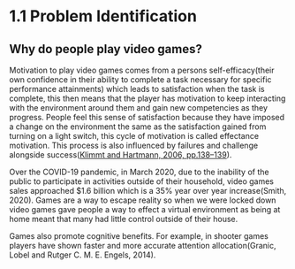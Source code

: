 # 1.1 Problem Identification

## Why do people play video games?

Motivation to play video games comes from a persons self-efficacy(their own confidence in their ability to complete a task necessary for specific performance attainments) which leads to satisfaction when the task is complete, this then means that the player has motivation to keep interacting with the environment around them and gain new competencies as they progress.  People feel this sense of satisfaction because they have imposed a change on the environment the same as the satisfaction gained from turning on a light switch, this cycle of motivation is called effectance motivation.  This process is also influenced by failures and challenge alongside success([Klimmt and Hartmann, 2006, pp.138–139](../reference-list.md)).



Over the COVID-19 pandemic, in March 2020, due to the inability of the public to participate in activities outside of their household, video games sales approached $1.6 billion which is a 35% year over year increase(Smith, 2020).  Games are a way to escape reality so when we were locked down video games gave people a way to effect a virtual environment as being at home meant that many had little control outside of their house.



Games also promote cognitive benefits.  For example, in shooter games players have shown faster and more accurate attention allocation(Granic, Lobel and Rutger C. M. E. Engels, 2014).
